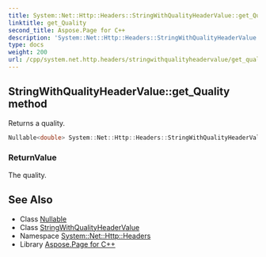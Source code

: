 ```yaml
---
title: System::Net::Http::Headers::StringWithQualityHeaderValue::get_Quality method
linktitle: get_Quality
second_title: Aspose.Page for C++
description: 'System::Net::Http::Headers::StringWithQualityHeaderValue::get_Quality method. Returns a quality in C++.'
type: docs
weight: 200
url: /cpp/system.net.http.headers/stringwithqualityheadervalue/get_quality/
---
```

## StringWithQualityHeaderValue::get_Quality method


Returns a quality.

```cpp
Nullable<double> System::Net::Http::Headers::StringWithQualityHeaderValue::get_Quality()
```


### ReturnValue

The quality.

## See Also

* Class [Nullable](../../../system/nullable/)
* Class [StringWithQualityHeaderValue](../)
* Namespace [System::Net::Http::Headers](../../)
* Library [Aspose.Page for C++](../../../)
